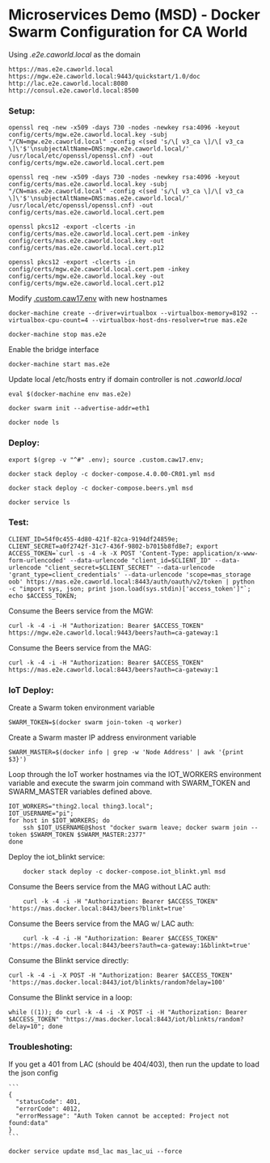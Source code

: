 # Microservices Demo (MSD) - Docker Swarm Configuration for CA World

Using *.e2e.caworld.local* as the domain

	https://mas.e2e.caworld.local
	https://mgw.e2e.caworld.local:9443/quickstart/1.0/doc
	http://lac.e2e.caworld.local:8080
	http://consul.e2e.caworld.local:8500

### Setup:

	openssl req -new -x509 -days 730 -nodes -newkey rsa:4096 -keyout config/certs/mgw.e2e.caworld.local.key -subj "/CN=mgw.e2e.caworld.local" -config <(sed 's/\[ v3_ca \]/\[ v3_ca \]\'$'\nsubjectAltName=DNS:mgw.e2e.caworld.local/' /usr/local/etc/openssl/openssl.cnf) -out config/certs/mgw.e2e.caworld.local.cert.pem

	openssl req -new -x509 -days 730 -nodes -newkey rsa:4096 -keyout config/certs/mas.e2e.caworld.local.key -subj "/CN=mas.e2e.caworld.local" -config <(sed 's/\[ v3_ca \]/\[ v3_ca \]\'$'\nsubjectAltName=DNS:mas.e2e.caworld.local/' /usr/local/etc/openssl/openssl.cnf) -out config/certs/mas.e2e.caworld.local.cert.pem

	openssl pkcs12 -export -clcerts -in config/certs/mas.e2e.caworld.local.cert.pem -inkey config/certs/mas.e2e.caworld.local.key -out config/certs/mas.e2e.caworld.local.cert.p12

	openssl pkcs12 -export -clcerts -in config/certs/mgw.e2e.caworld.local.cert.pem -inkey config/certs/mgw.e2e.caworld.local.key -out config/certs/mgw.e2e.caworld.local.cert.p12

Modify [.custom.caw17.env](.custom.caw17.env) with new hostnames
	
	docker-machine create --driver=virtualbox --virtualbox-memory=8192 --virtualbox-cpu-count=4 --virtualbox-host-dns-resolver=true mas.e2e

	docker-machine stop mas.e2e

Enable the bridge interface

	docker-machine start mas.e2e

Update local /etc/hosts entry if domain controller is not *.caworld.local*

	eval $(docker-machine env mas.e2e)

	docker swarm init --advertise-addr=eth1

	docker node ls

### Deploy:

	export $(grep -v "^#" .env); source .custom.caw17.env;

	docker stack deploy -c docker-compose.4.0.00-CR01.yml msd

	docker stack deploy -c docker-compose.beers.yml msd

	docker service ls


### Test:

	CLIENT_ID=54f0c455-4d80-421f-82ca-9194df24859e; CLIENT_SECRET=a0f2742f-31c7-436f-9802-b7015b8fd8e7; export ACCESS_TOKEN=`curl -s -4 -k -X POST 'Content-Type: application/x-www-form-urlencoded' --data-urlencode "client_id=$CLIENT_ID" --data-urlencode "client_secret=$CLIENT_SECRET" --data-urlencode 'grant_type=client_credentials' --data-urlencode 'scope=mas_storage oob' https://mas.e2e.caworld.local:8443/auth/oauth/v2/token | python  -c "import sys, json; print json.load(sys.stdin)['access_token']"`; echo $ACCESS_TOKEN;

Consume the Beers service from the MGW:

	curl -k -4 -i -H "Authorization: Bearer $ACCESS_TOKEN" https://mgw.e2e.caworld.local:9443/beers?auth=ca-gateway:1

Consume the Beers service from the MAG:

	curl -k -4 -i -H "Authorization: Bearer $ACCESS_TOKEN" https://mas.e2e.caworld.local:8443/beers?auth=ca-gateway:1


### IoT Deploy:

Create a Swarm token environment variable

	SWARM_TOKEN=$(docker swarm join-token -q worker)

Create a Swarm master IP address environment variable

	SWARM_MASTER=$(docker info | grep -w 'Node Address' | awk '{print $3}')

Loop through the IoT worker hostnames via the IOT_WORKERS environment variable and execute the swarm join command with SWARM_TOKEN and SWARM_MASTER variables defined above.

	IOT_WORKERS="thing2.local thing3.local";
	IOT_USERNAME="pi";
	for host in $IOT_WORKERS; do
		ssh $IOT_USERNAME@$host "docker swarm leave; docker swarm join --token $SWARM_TOKEN $SWARM_MASTER:2377"
	done

Deploy the iot_blinkt service:

        docker stack deploy -c docker-compose.iot_blinkt.yml msd

Consume the Beers service from the MAG without LAC auth:

        curl -k -4 -i -H "Authorization: Bearer $ACCESS_TOKEN" 'https://mas.docker.local:8443/beers?blinkt=true'

Consume the Beers service from the MAG w/ LAC auth:

        curl -k -4 -i -H "Authorization: Bearer $ACCESS_TOKEN" 'https://mas.docker.local:8443/beers?auth=ca-gateway:1&blinkt=true'


Consume the Blinkt service directly:

	curl -k -4 -i -X POST -H "Authorization: Bearer $ACCESS_TOKEN" 'https://mas.docker.local:8443/iot/blinkts/random?delay=100'


Consume the Blinkt service in a loop:

	while ((1)); do curl -k -4 -i -X POST -i -H "Authorization: Bearer $ACCESS_TOKEN" "https://mas.docker.local:8443/iot/blinkts/random?delay=10"; done


### Troubleshoting:

If you get a 401 from LAC (should be 404/403), then run the update to load the json config

	```
	{
	  "statusCode": 401,
	  "errorCode": 4012,
	  "errorMessage": "Auth Token cannot be accepted: Project not found:data"
	}
	```

	docker service update msd_lac mas_lac_ui --force

